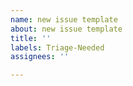 ```yaml
---
name: new issue template
about: new issue template
title: ''
labels: Triage-Needed
assignees: ''

---
```



